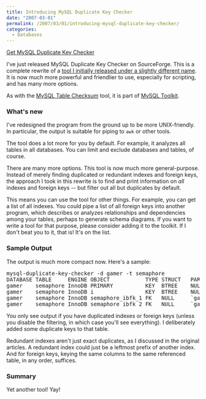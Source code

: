 ```yaml
---
title: Introducing MySQL Duplicate Key Checker
date: "2007-03-01"
permalink: /2007/03/01/introducing-mysql-duplicate-key-checker/
categories:
  - Databases
---
```

<p class="download">
  <a href="http://code.google.com/p/maatkit">Get MySQL Duplicate Key Checker</a>
</p>

I've just released MySQL Duplicate Key Checker on SourceForge. This is a complete rewrite of a [tool I initially released under a slightly different name][1]. It is now much more powerful and friendlier to use, especially for scripting, and has many more options.

As with the [MySQL Table Checksum][2] tool, it is part of [MySQL Toolkit][3].

### What's new

I've redesigned the program from the ground up to be more UNIX-friendly. In particular, the output is suitable for piping to `awk` or other tools.

The tool does a lot more for you by default. For example, it analyzes all tables in all databases. You can limit and exclude databases and tables, of course.

There are many more options. This tool is now much more general-purpose. Instead of merely finding duplicated or redundant indexes and foreign keys, the approach I took in this rewrite is to find and print information on *all* indexes and foreign keys -- but filter out all but duplicates by default.

This means you can use the tool for other things. For example, you can get a list of all indexes. You could pipe a list of all foreign keys into another program, which describes or analyzes relationships and dependencies among your tables, perhaps to generate schema diagrams. If you want to write a tool for that purpose, please consider adding it to the toolkit. If I don't beat you to it, that is! It's on the list.

### Sample Output

The output is much more compact now. Here's a sample:

<pre>mysql-duplicate-key-checker -d gamer -t semaphore
DATABASE TABLE     ENGINE OBJECT           TYPE STRUCT   PARENT        COLUMNS
gamer    semaphore InnoDB PRIMARY          KEY  BTREE    NULL          `i`
gamer    semaphore InnoDB i                KEY  BTREE    NULL          `i`
gamer    semaphore InnoDB semaphore_ibfk_1 FK   NULL     `gamer`.`foo` `i`
gamer    semaphore InnoDB semaphore_ibfk_2 FK   NULL     `gamer`.`foo` `i`</pre>

You only see output if you have duplicated indexes or foreign keys (unless you disable the filtering, in which case you'll see everything). I deliberately added some duplicate keys to that table.

Redundant indexes aren't just exact duplicates, as I discussed in the original articles. A redundant index could just be a leftmost prefix of another index. And for foreign keys, keying the same columns to the same referenced table, in any order, suffices.

### Summary

Yet another tool! Yay!

 [1]: /blog/2006/09/17/duplicate-index-checker-version-18-released/
 [2]: /blog/2007/02/26/introducing-mysql-table-checksum/
 [3]: http://code.google.com/p/maatkit
